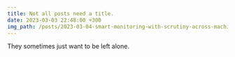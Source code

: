 ```yaml
---
title: Not all posts need a title.
date: 2023-03-03 22:48:00 +300
img_path: /posts/2023-03-04-smart-monitoring-with-scrutiny-across-machines/
---
```


They sometimes just want to be left alone.